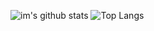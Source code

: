 
<!--
### Hi there 👋
**im/im** is a ✨ _special_ ✨ repository because its `README.md` (this file) appears on your GitHub profile.

Here are some ideas to get you started:

- 🔭 I’m currently working on ...
- 🌱 I’m currently learning ...
- 👯 I’m looking to collaborate on ...
- 🤔 I’m looking for help with ...
- 💬 Ask me about ...
- 📫 How to reach me: ...
- 😄 Pronouns: ...
- ⚡ Fun fact: ...
-->

![im's github stats](https://github-readme-stats.vercel.app/api?username=im)
![Top Langs](https://github-readme-stats.vercel.app/api/top-langs/?username=anuraghazra&hide=javascript,html])
